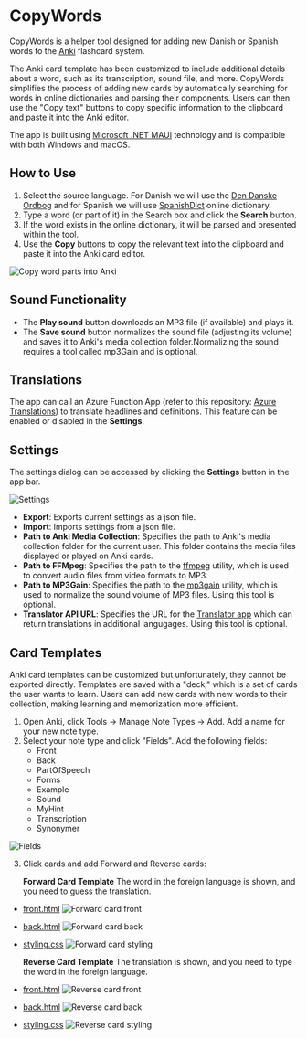 # CopyWords

CopyWords is a helper tool designed for adding new Danish or Spanish words to the [Anki](http://ankisrs.net/) flashcard system.

The Anki card template has been customized to include additional details about a word, such as its transcription, sound file, and more. CopyWords simplifies the process of adding new cards by automatically searching for words in online dictionaries and parsing their components. Users can then use the "Copy text" buttons to copy specific information to the clipboard and paste it into the Anki editor.

The app is built using [Microsoft .NET MAUI](https://learn.microsoft.com/en-us/dotnet/maui/what-is-maui) technology and is compatible with both Windows and macOS.


## How to Use

1. Select the source language. For Danish we will use the [Den Danske Ordbog](http://ordnet.dk/ddo/) and for Spanish we will use [SpanishDict](https://www.spanishdict.com/) online dictionary.
2. Type a word (or part of it) in the Search box and click the **Search** button.
3. If the word exists in the online dictionary, it will be parsed and presented within the tool.
4. Use the **Copy** buttons to copy the relevant text into the clipboard and paste it into the Anki card editor.

![Copy word parts into Anki](./img/Copy_word_parts.png)

## Sound Functionality

- The **Play sound** button downloads an MP3 file (if available) and plays it.
- The **Save sound** button normalizes the sound file (adjusting its volume) and saves it to Anki's media collection folder.Normalizing the sound requires a tool called mp3Gain and is optional.

## Translations

The app can call an Azure Function App (refer to this repository: [Azure Translations](https://github.com/evgenygunko/Translations/tree/master)) to translate headlines and definitions. This feature can be enabled or disabled in the **Settings**.

## Settings

The settings dialog can be accessed by clicking the **Settings** button in the app bar.

![Settings](./img/CopyWords_settings.png)

- **Export**: Exports current settings as a json file.
- **Import**: Imports settings from a json file.
- **Path to Anki Media Collection**: Specifies the path to Anki's media collection folder for the current user. This folder contains the media files displayed or played on Anki cards.
- **Path to FFMpeg**: Specifies the path to the [ffmpeg](https://www.ffmpeg.org/) utility, which is used to convert audio files from video formats to MP3.
- **Path to MP3Gain**: Specifies the path to the [mp3gain](http://mp3gain.sourceforge.net/) utility, which is used to normalize the sound volume of MP3 files. Using this tool is optional.
- **Translator API URL**: Specifies the URL for the [Translator app](https://github.com/evgenygunko/Translations) which can return translations in additional langugages. Using this tool is optional.

## Card Templates

Anki card templates can be customized but unfortunately, they cannot be exported directly. Templates are saved with a "deck," which is a set of cards the user wants to learn. Users can add new cards with new words to their collection, making learning and memorization more efficient.

1. Open Anki, click Tools -> Manage Note Types -> Add. Add a name for your new note type.
2. Select your note type and click "Fields". Add the following fields:
   - Front
   - Back
   - PartOfSpeech
   - Forms
   - Example
   - Sound
   - MyHint
   - Transcription
   - Synonymer

![Fields](./img/Note_type_fields.png)

3. Click cards and add Forward and Reverse cards:

    **Forward Card Template**
    The word in the foreign language is shown, and you need to guess the translation.
  - [front.html](./card_templates/Forward_card_front_template.html)
    ![Forward card front](./img/Forward_card_front_template.png)
  - [back.html](./card_templates/Forward_card_back_template.html)
    ![Forward card back](./img/Forward_card_back_template.png)
  - [styling.css](./card_templates/Forward_card_styling.css)
    ![Forward card styling](./img/Forward_card_styling.png)

    **Reverse Card Template**
    The translation is shown, and you need to type the word in the foreign language.
  - [front.html](./card_templates/Reverse_card_front_template.html)
    ![Reverse card front](./img/Reverse_card_front_template.png)
  - [back.html](./card_templates/Reverse_card_back_template.html)
    ![Reverse card back](./img/Reverse_card_back_template.png)
  - [styling.css](./card_templates/Reverse_card_styling.css)
    ![Reverse card styling](./img/Reverse_card_styling.png)

